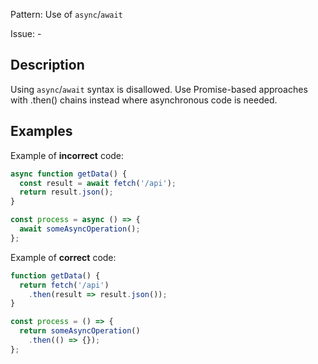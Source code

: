 Pattern: Use of `async`/`await`

Issue: -

## Description

Using `async`/`await` syntax is disallowed. Use Promise-based approaches with .then() chains instead where asynchronous code is needed.

## Examples

Example of **incorrect** code:
```javascript
async function getData() {
  const result = await fetch('/api');
  return result.json();
}

const process = async () => {
  await someAsyncOperation();
};
```

Example of **correct** code:
```javascript
function getData() {
  return fetch('/api')
    .then(result => result.json());
}

const process = () => {
  return someAsyncOperation()
    .then(() => {});
};
```